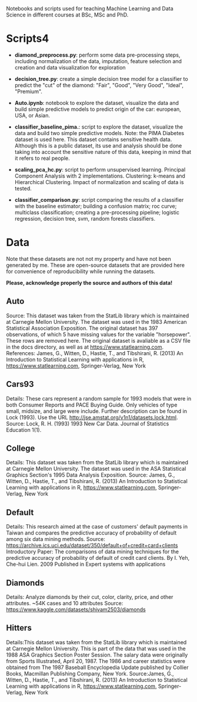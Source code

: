 Notebooks and scripts used for teaching Machine Learning and Data Science in different courses at BSc, MSc and PhD. 

# Scripts4
- **diamond_preprocess.py**: perform some data pre-processing steps, including normalization of the data, imputation, feature selection and creation and data visualization for exploration

- **decision_tree.py**: create a simple decision tree model for a classifier to predict the "cut" of the diamond: "Fair", "Good", "Very Good", "Ideal", "Premium".

- **Auto.ipynb**: notebook to explore the dataset, visualize the data and build simple predictive models to predict origin of the car: european, USA, or Asian.

- **classifier_baseline_pima.**: script to explore the dataset, visualize the data and build two simple predictive models. Note: the PIMA Diabetes dataset is used here. This dataset contains sensitive health data. Although this is a public dataset, its use and analysis should be done taking into account the sensitive nature of this data, keeping in mind that it refers to real people.

- **scaling_pca_hc.py**: script to perform unsupervised learning. Principal Component Analysis with 2 implementations. Clustering: k-means and Hierarchical Clustering. Impact of normalization and scaling of data is tested.

- **classifier_comparison.py**: script comparing the results of a classifier with the baseline estimator; building a confusion matrix; roc curve; multiclass classification; creating a pre-processing pipeline; logistic regression, decision tree, svm, random forests classifiers.



# Data

Note that these datasets are not not my property and have not been generated by me.
These are open-source datasets that are provided here for convenience of reproducibility while running the datasets.

**Please, acknowledge properly the source and authors of this data!**


## Auto
Source: This dataset was taken from the StatLib library which is maintained at Carnegie Mellon University. The dataset was used in the 1983 American Statistical Association Exposition. The original dataset has 397 observations, of which 5 have missing values for the variable "horsepower". These rows are removed here. The original dataset is avaliable as a CSV file in the docs directory, as well as at https://www.statlearning.com.
References: James, G., Witten, D., Hastie, T., and Tibshirani, R. (2013) An Introduction to Statistical Learning with applications in R, https://www.statlearning.com, Springer-Verlag, New York

## Cars93
Details: These cars represent a random sample for 1993 models that were in both Consumer Reports and PACE Buying Guide. Only vehicles of type small, midsize, and large were include.
Further description can be found in Lock (1993). Use the URL http://jse.amstat.org/v1n1/datasets.lock.html.
Source: Lock, R. H. (1993) 1993 New Car Data. Journal of Statistics Education 1(1).

## College
Details: This dataset was taken from the StatLib library which is maintained at Carnegie Mellon University. The dataset was used in the ASA Statistical Graphics Section's 1995 Data Analysis Exposition.
Source: James, G., Witten, D., Hastie, T., and Tibshirani, R. (2013) An Introduction to Statistical Learning with applications in R, https://www.statlearning.com, Springer-Verlag, New York

## Default
Details: This research aimed at the case of customers' default payments in Taiwan and compares the predictive accuracy of probability of default among six data mining methods.
Source: https://archive.ics.uci.edu/dataset/350/default+of+credit+card+clients
Introductory Paper: The comparisons of data mining techniques for the predictive accuracy of probability of default of credit card clients. By I. Yeh, Che-hui Lien. 2009 Published in Expert systems with applications

## Diamonds
Details: Analyze diamonds by their cut, color, clarity, price, and other attributes. ~54K cases and 10 attributes
Source: https://www.kaggle.com/datasets/shivam2503/diamonds


## Hitters
Details:This dataset was taken from the StatLib library which is maintained at Carnegie Mellon University. This is part of the data that was used in the 1988 ASA Graphics Section Poster Session. The salary data were originally from Sports Illustrated, April 20, 1987. The 1986 and career statistics were obtained from The 1987 Baseball Encyclopedia Update published by Collier Books, Macmillan Publishing Company, New York.
Source:James, G., Witten, D., Hastie, T., and Tibshirani, R. (2013) An Introduction to Statistical Learning with applications in R, https://www.statlearning.com, Springer-Verlag, New York

